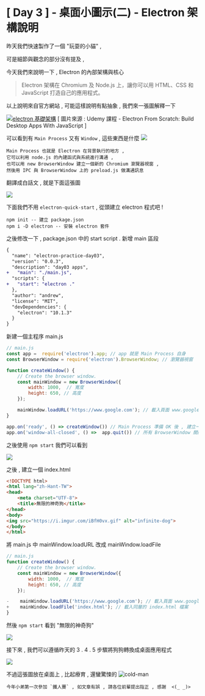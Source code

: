 # [ Day 3 ] - 桌面小圖示(二) - Electron 架構說明

昨天我們快速製作了一個 "玩耍的小貓" ,

可是細節與觀念的部分沒有提及 , 

今天我們來說明一下 , Electron 的內部架構與核心

> Electron 架構在 Chromium 及 Node.js 上，讓你可以用 HTML、CSS 和 JavaScript 打造自己的應用程式。

以上說明來自官方網站 , 可能這樣說明有點抽象 , 我們來一張圖解釋一下

[![electron 基礎架構](https://i.imgur.com/N9r4qT9.png)](https://www.udemy.com/course/electron-from-scratch/)
[ 圖片來源 : Udemy 課程 - Electron From Scratch: Build Desktop Apps With JavaScript ]

可以看到有 `Main Process` 又有 `Window` , 這些東西是什麼  ![](https://i.imgur.com/uXglvKh.png)

```
Main Process 也就是 Electron 在背景執行的地方 ,  
它可以利用 node.js 的內建函式與系統進行溝通 ,   
也可以用 new BrowserWindow 建立一個新的 Chromium 瀏覽器視窗 ,  
然後用 IPC 與 BrowserWindow 上的 preload.js 做溝通訊息
```

翻譯成白話文 , 就是下面這張圖

![](https://i.imgur.com/HwueFRu.png)

下面我們不用 `electron-quick-start` , 從頭建立 electron 程式吧 !

```shell script
npm init -- 建立 package.json 
npm i -D electron -- 安裝 electron 套件
```

之後修改一下 , package.json 中的 start script . 新增 main 區段
```diff
{
  "name": "electron-practice-day03",
  "version": "0.0.3",
  "description": "day03 apps",
+   "main": "./main.js",
  "scripts": {
+   "start": "electron ."
  },
  "author": "andrew",
  "license": "MIT",
  "devDependencies": {
    "electron": "10.1.3"
  }
}
```

新建一個主程序 main.js

```javascript
// main.js
const app =  require('electron').app; // app 就是 Main Process 自身
const BrowserWindow = require('electron').BrowserWindow; // 瀏覽器視窗

function createWindow() {
    // Create the browser window.
    const mainWindow = new BrowserWindow({
        width: 1000,  // 寬度
        height: 650, // 高度
    });

    mainWindow.loadURL('https://www.google.com'); // 載入頁面 www.google.com
}

app.on('ready', () => createWindow()) // Main Process 準備 OK 後 , 建立一個 瀏覽器視窗 顯示給使用者
app.on('window-all-closed', () =>  app.quit()) // 所有 BrowserWindow 關閉後 , 結束 Main Process
```

之後使用 `npm start` 我們可以看到

![](https://i.imgur.com/PEg2ulu.png)

之後 , 建立一個 index.html 

```html
<!DOCTYPE html>
<html lang="zh-Hant-TW">
<head>
    <meta charset="UTF-8">
    <title>無限的神奇狗</title>
</head>
<body>
<img src="https://i.imgur.com/iBfH0vx.gif" alt="infinite-dog">
</body>
</html>
```

將 main.js 中 mainWindow.loadURL 改成 mainWindow.loadFile 

```javascript
// main.js
function createWindow() {
    // Create the browser window.
    const mainWindow = new BrowserWindow({
        width: 1000,  // 寬度
        height: 650, // 高度
    });

-    mainWindow.loadURL('https://www.google.com'); // 載入頁面 www.google.com
+    mainWindow.loadFile('index.html'); // 載入同層的 index.html 檔案
}
```

然後 `npm start` 看到 "無限的神奇狗"

![](https://i.imgur.com/XUC0vBW.gif)

接下來 , 我們可以遵循昨天的 3 . 4 . 5 步驟將狗狗轉換成桌面應用程式 

![](https://i.imgur.com/Oaw49ch.gif)

不過這張圖放在桌面上 , 比起療育 , 還蠻驚悚的 ![cold-man](https://ithelp.ithome.com.tw/images/emoticon/emoticon21.gif)

```
今年小弟第一次參加 `鐵人賽` , 如文章有誤 , 請各位前輩提出指正 , 感謝  <(_ _)>
```